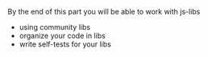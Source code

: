 By the end of this part you will be able to work with js-libs

* using community libs
* organize your code in libs
* write self-tests for your libs
